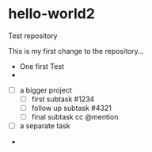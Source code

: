 # hello-world2

Test repository

This is my first change to the repository...

* One first Test
* 

- [ ] a bigger project
  - [ ] first subtask #1234
  - [ ] follow up subtask #4321
  - [ ] final subtask cc @mention
- [ ] a separate task
- 

